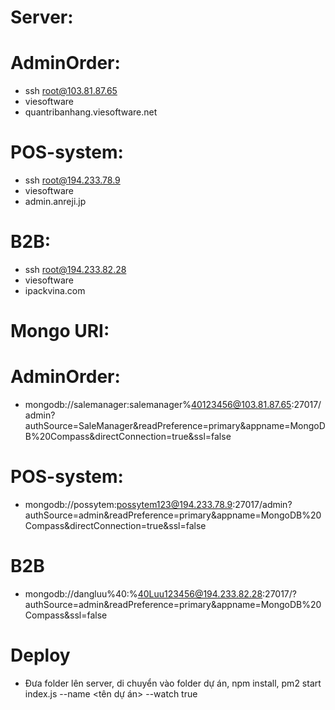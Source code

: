 # Server:

# AdminOrder:

-   ssh root@103.81.87.65
-   viesoftware
-   quantribanhang.viesoftware.net

# POS-system:

-   ssh root@194.233.78.9
-   viesoftware
-   admin.anreji.jp

# B2B:

-   ssh root@194.233.82.28
-   viesoftware
-   ipackvina.com

# Mongo URI:

# AdminOrder:

-   mongodb://salemanager:salemanager%40123456@103.81.87.65:27017/admin?authSource=SaleManager&readPreference=primary&appname=MongoDB%20Compass&directConnection=true&ssl=false

# POS-system:

-   mongodb://possytem:possytem123@194.233.78.9:27017/admin?authSource=admin&readPreference=primary&appname=MongoDB%20Compass&directConnection=true&ssl=false

# B2B

-   mongodb://dangluu%40:%40Luu123456@194.233.82.28:27017/?authSource=admin&readPreference=primary&appname=MongoDB%20Compass&ssl=false

# Deploy

-   Đưa folder lên server, di chuyển vào folder dự án, npm install, pm2 start index.js --name <tên dự án> --watch true
